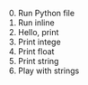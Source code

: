 0. Run Python file
1. Run inline
2. Hello, print
3. Print intege
4. Print float
5. Print string
6. Play with strings
